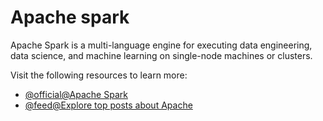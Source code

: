 # Apache spark

Apache Spark is a multi-language engine for executing data engineering, data science, and machine learning on single-node machines or clusters.

Visit the following resources to learn more:

- [@official@Apache Spark](https://spark.apache.org/)
- [@feed@Explore top posts about Apache](https://app.daily.dev/tags/apache?ref=roadmapsh)
